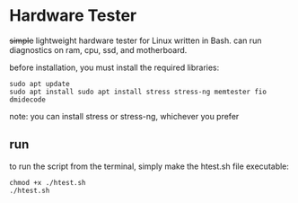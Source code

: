 # Hardware Tester
~~simple~~ lightweight hardware tester for Linux written in Bash. can run diagnostics on ram, cpu, ssd, and motherboard.

before installation, you must install the required libraries:
```
sudo apt update
sudo apt install sudo apt install stress stress-ng memtester fio dmidecode
```
note: you can install stress or stress-ng, whichever you prefer
## run
to run the script from the terminal, simply make the htest.sh file executable:
```
chmod +x ./htest.sh
./htest.sh
```
